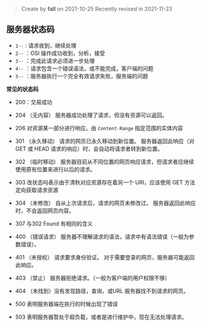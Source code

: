 > Create by **fall** on 2021-10-25
> Recently revised in 2021-11-23

## 服务器状态码

- `1--` :  请求收到，继续处理
- `2--` ：OSI 操作成功收到，分析，接受
- `3--` ：完成此请求必须进一步处理
- `4--` ：请求包含一个错误语法，或不能完成，客户端的问题
- `5--` ：服务器执行一个完全有效请求失败，服务端的问题

**常见的状态码**

- 200：交易成功
- 204 （无内容） 服务器成功处理了请求，但没有资源可以返回。
- 206 对资源某一部分进行响应，由 `Content-Range` 指定范围的实体内容



- 301 （永久移动） 请求的网页已永久移动到新位置。 服务器返回此响应（对 GET 或 HEAD 请求的响应）时，会自动将请求者转到新位置。
- 302 （临时移动） 服务器目前从不同位置的网页响应请求，但请求者应继续使用原有位置来进行以后的请求。
- 303 改状态吗表示由于清秋对应资源存在着另一个 URI，应该使用 GET 方法定向获取请求资源
- 304 （未修改） 自从上次请求后，请求的网页未修改过。 服务器返回此响应时，不会返回网页内容。
- 307 与302 Found 有相同的含义



- 400 （错误请求） 服务器不理解请求的语法，请求中有语法错误（一般为参数错误）。
- 401 （未授权） 请求要求身份验证。 对于需要登录的网页，服务器可能返回此响应。
- 403 （禁止） 服务器拒绝请求。（一般为客户端的用户权限不够）
- 404 （未找到）没有发现路径，查询，或URL 服务器找不到请求的网页。



- 500 表明服务器端在执行的时候出现了错误
- 503 表明服务器暂处于超负载，或者是进行维护中，现在无法处理请求。